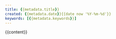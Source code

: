```yaml
---
title: {{metadata.title}}
created: {{metadata.date}}{{date now '%Y-%m-%d'}}
keywords: [{{metadata.keywords}}]
---
```


{{content}}
